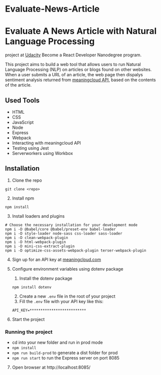 # Evaluate-News-Article

# Evaluate A News Article with Natural Language Processing

project at [Udacity](https://www.udacity.com/course/react-nanodegree--nd019) Become a React Developer Nanodegree program.

This project aims to build a web tool that allows users to run Natural Language Processing (NLP) on articles or blogs found on other websites. When a user submits a URL of an article, the web page then dispalys sentiment analysis returned from [meaningcloud API](https://www.meaningcloud.com/products/sentiment-analysis), based on the contents of the article.

## Used Tools
* HTML
* CSS
* JavaScript
* Node
* Express
* Webpack
* Interacting with meaningcloud API
* Testing using Jest
* Serverworkers using Workbox

## Installation

1. Clone the repo
```
git clone <repo>
```
2. Install npm
```
npm install
```
3. Install loaders and plugins
```
# Choose the necessary installation for your development mode
npm i -D @babel/core @babel/preset-env babel-loader
npm i -D style-loader node-sass css-loader sass-loader
npm i -D clean-webpack-plugin
npm i -D html-webpack-plugin
npm i -D mini-css-extract-plugin
npm i -D optimize-css-assets-webpack-plugin terser-webpack-plugin
```
4. Sign up for an API key at [meaningcloud.com](https://www.meaningcloud.com/developer/create-account)

5. Configure environment variables using dotenv package
	1. Install the dotenv package
	```
	npm install dotenv
	```
	2. Create a new `.env` file in the root of your project
	3. Fill the `.env` file with your API key like this:
	```
	API_KEY=**************************
	```
6. Start the project

### Running the project

- cd into your new folder and run in prod mode 
- `npm install`
- `npm run build-prod` to generate a dist folder for prod
- `npm run start` to run the Express server on port 8085

7. Open browser at http://localhost:8085/